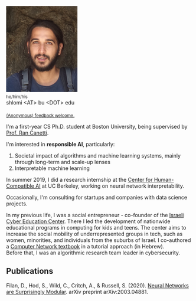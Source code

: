 <img class="profile-photo" src="static/images/profile.png" />

<div class="contact">
    <small>he/him/his</small>
    <br />
    <i class="fas fa-envelope fa-2x"></i> shlomi &lt;AT&gt; bu &lt;DOT&gt; edu
    <br />
    <a href="https://scholar.google.com/citations?user=s_WPt74AAAAJ"><i class="ai ai-google-scholar-square ai-2x"></i></a>
    <a href="https://www.linkedin.com/in/shlomi-hod/"><i class="fab fa-linkedin fa-2x"></i></a>
    <a href="https://github.com/shlomihod"><i class="fab fa-github fa-2x"></i></a>
    <br />
    <small><a href="https://www.admonymous.co/shlomi">(Anonymous) feedback welcome.</a></small>
</div>

I'm a first-year CS Ph.D. student at Boston University, being supervised by [Prof. Ran Canetti](http://www.bu.edu/cs/profiles/ran-canetti/).

I'm interested in **responsible AI**, particularly:
1. Societal impact of algorithms and machine learning systems, mainly through long-term and scale-up lenses
2. Interpretable machine learning

In summer 2019, I did a research internship at the [Center for Human-Compatible AI](https://humancompatible.ai/) at UC Berkeley, working on neural network interpretability. 

Occasionally, I'm consulting for startups and companies with data science projects.

In my previous life, I was a social entrepreneur - co-founder of the [Israeli Cyber Education Center](https://cyber.org.il/about-us-eng/). There I led the development of nationwide educational programs in computing for kids and teens. The center aims to increase the social mobility of underrepresented groups in tech, such as women, minorities, and individuals from the suburbs of Israel. I co-authored a [Computer Network textbook](https://data.cyber.org.il/networks/networks.pdf) in a tutorial approach (in Hebrew).  
Before that, I was an algorithmic research team leader in cybersecurity.


## Publications

Filan, D., Hod, S., Wild, C., Critch, A., & Russell, S. (2020). [Neural Networks are Surprisingly Modular](https://arxiv.org/abs/2003.04881). arXiv preprint arXiv:2003.04881.
